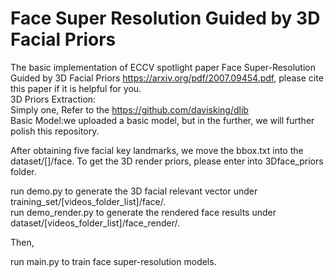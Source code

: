 # Face Super Resolution Guided by 3D Facial Priors
The basic implementation of ECCV spotlight paper Face Super-Resolution Guided by 3D Facial Priors https://arxiv.org/pdf/2007.09454.pdf, please cite this paper if it is helpful for you. </br>
3D Priors Extraction: </br>
Simply one, Refer to the https://github.com/davisking/dlib </br>
Basic Model:we uploaded a basic model, but in the further, we will further polish this repository.   </br>

After obtaining five facial key landmarks, we move the bbox.txt into the dataset/[]/face. To get the 3D render priors, please enter into 3Dface_priors folder.   </br>

run demo.py to generate the 3D facial relevant vector under training_set/[videos_folder_list]/face/.  </br>
run demo_render.py to generate the rendered face results under dataset/[videos_folder_list]/face_render/. </br>

Then,

run main.py to train face super-resolution models.



